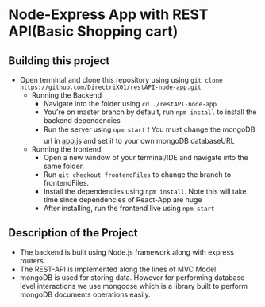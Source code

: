 # Node-Express App with REST API(Basic Shopping cart) #

## Building this project ##
* Open terminal and clone this repository using using `git clone https://github.com/DirectriX01/restAPI-node-app.git`
    * Running the Backend
        * Navigate into the folder using `cd ./restAPI-node-app`
        * You're on master branch by default, run `npm install` to install the backend dependencies
        * Run the server using `npm start`
        :exclamation: You must change the mongoDB url in [app.js](https://github.com/DirectriX01/restAPI-node-app/blob/65a7cf2ec0ccd094fc564bc831b7f381e106cbac/app.js#L57 "app.js") and set it to your own mongoDB databaseURL
    * Running the frontend
        * Open a new window of your terminal/IDE and navigate into the same folder.
        * Run `git checkout frontendFiles` to change the branch to frontendFiles.
        * Install the dependencies using `npm install`. Note this will take time since dependencies of React-App are huge    
        * After installing, run the frontend live using `npm start`

## Description of the Project ##
* The backend is built using Node.js framework along with express routers. 
* The REST-API is implemented along the lines of MVC Model.
*  mongoDB is used for storing data. However for performing database level interactions we use mongoose which is a library built to perform mongoDB documents operations easily.



